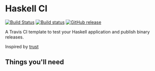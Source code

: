 # Haskell CI

[![Build Status](https://travis-ci.org/joshbohde/haskell-ci.svg?branch=master)](https://travis-ci.org/joshbohde/haskell-ci)
[![Build status](https://ci.appveyor.com/api/projects/status/t7o07pay4d5bufsb?svg=true)](https://ci.appveyor.com/project/JoshBohde/haskell-ci)
[![GitHub release](https://img.shields.io/github/release/joshbohde/haskell-ci.svg)](https://github.com/joshbohde/haskell-ci/releases)

A Travis CI template to test your Haskell application and publish binary releases.

Inspired by [trust](https://github.com/japaric/trust)

## Things you'll need
